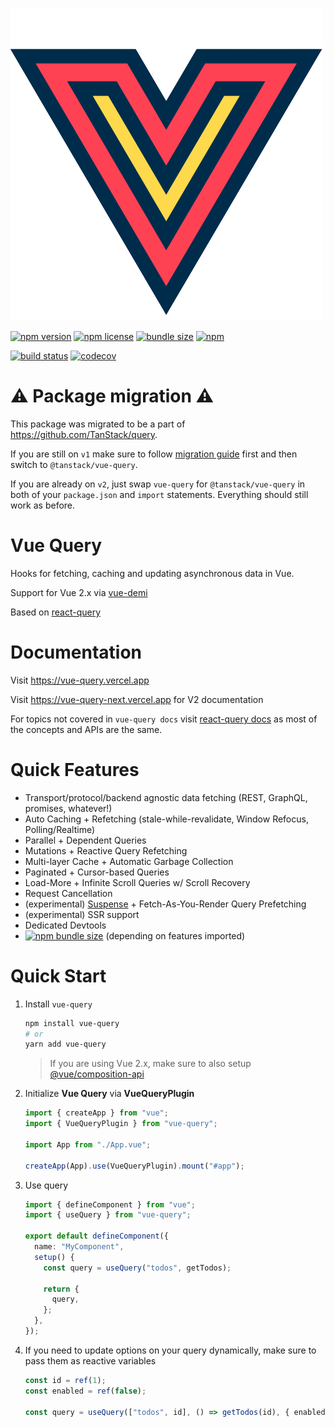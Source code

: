 ![Vue Query logo](./docs/public/vue-query.png)

[![npm version](https://img.shields.io/npm/v/vue-query)](https://www.npmjs.com/package/vue-query)
[![npm license](https://img.shields.io/npm/l/vue-query)](https://github.com/DamianOsipiuk/vue-query/blob/main/LICENSE)
[![bundle size](https://img.shields.io/bundlephobia/minzip/vue-query)](https://bundlephobia.com/result?p=vue-query)
[![npm](https://img.shields.io/npm/dm/vue-query)](https://www.npmjs.com/package/vue-query)

[![build status](https://img.shields.io/github/workflow/status/DamianOsipiuk/vue-query/CI/main)](https://github.com/DamianOsipiuk/vue-query/actions/workflows/ci.yml?query=branch%3Amain)
[![codecov](https://codecov.io/gh/DamianOsipiuk/vue-query/branch/main/graph/badge.svg?token=X8FK0O5CTG)](https://codecov.io/gh/DamianOsipiuk/vue-query)

# :warning: Package migration :warning:
This package was migrated to be a part of https://github.com/TanStack/query.

If you are still on `v1` make sure to follow [migration guide](https://vue-query-next.vercel.app/#/guides/migrating-to-vue-query-2) first and then switch to `@tanstack/vue-query`.

If you are already on `v2`, just swap `vue-query` for `@tanstack/vue-query` in both of your `package.json` and `import` statements. Everything should still work as before.

# Vue Query

Hooks for fetching, caching and updating asynchronous data in Vue.

Support for Vue 2.x via [vue-demi](https://github.com/vueuse/vue-demi)

Based on [react-query](https://github.com/tannerlinsley/react-query)

# Documentation

Visit https://vue-query.vercel.app

Visit https://vue-query-next.vercel.app for V2 documentation

For topics not covered in `vue-query docs` visit [react-query docs](https://react-query.tanstack.com/reference/useQuery) as most of the concepts and APIs are the same.

# Quick Features

- Transport/protocol/backend agnostic data fetching (REST, GraphQL, promises, whatever!)
- Auto Caching + Refetching (stale-while-revalidate, Window Refocus, Polling/Realtime)
- Parallel + Dependent Queries
- Mutations + Reactive Query Refetching
- Multi-layer Cache + Automatic Garbage Collection
- Paginated + Cursor-based Queries
- Load-More + Infinite Scroll Queries w/ Scroll Recovery
- Request Cancellation
- (experimental) [Suspense](https://v3.vuejs.org/guide/migration/suspense.html#introduction) + Fetch-As-You-Render Query Prefetching
- (experimental) SSR support
- Dedicated Devtools
- [![npm bundle size](https://img.shields.io/bundlephobia/minzip/vue-query)](https://bundlephobia.com/result?p=vue-query) (depending on features imported)

# Quick Start

1. Install `vue-query`
    ```bash
    npm install vue-query
    # or
    yarn add vue-query
    ```

    > If you are using Vue 2.x, make sure to also setup [@vue/composition-api](https://github.com/vuejs/composition-api)

2. Initialize **Vue Query** via **VueQueryPlugin**

   ```ts
   import { createApp } from "vue";
   import { VueQueryPlugin } from "vue-query";

   import App from "./App.vue";

   createApp(App).use(VueQueryPlugin).mount("#app");
   ```

3. Use query

   ```ts
   import { defineComponent } from "vue";
   import { useQuery } from "vue-query";

   export default defineComponent({
     name: "MyComponent",
     setup() {
       const query = useQuery("todos", getTodos);

       return {
         query,
       };
     },
   });
   ```

4. If you need to update options on your query dynamically, make sure to pass them as reactive variables

   ```ts
   const id = ref(1);
   const enabled = ref(false);

   const query = useQuery(["todos", id], () => getTodos(id), { enabled });
   ```
